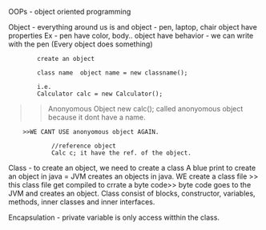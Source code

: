 OOPs - object oriented programming

Object - everything around us is and object - pen, laptop, chair
            object have properties Ex - pen have color, body..
            object have behavior - we can write with the pen
            (Every object does something)

            create an object

            class name  object name = new classname();

            i.e.
            Calculator calc = new Calculator();
>> Anonyomous Object 
                new calc(); called anonyomous object because it dont have a name.
        
        >>WE CANT USE anonyomous object AGAIN.

                //reference object
                Calc c; it have the ref. of the object.

Class - to create an object, we need to create a class
        A blue print to create an object in java = JVM creates an objects in java.
        WE create a class file >> this class file get compiled to crrate a byte code>> byte code goes to the JVM and creates an object.
        Class consist of blocks, constructor, variables, methods, inner classes and inner interfaces.

Encapsulation - 
        private variable is only access witthin the class.



